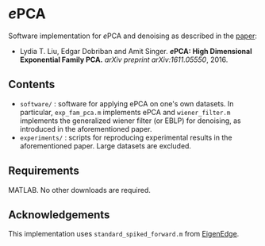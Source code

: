 # *e*PCA
Software implementation for *e*PCA and denoising as described in the [paper](http://arxiv.org/abs/1611.05550):
* Lydia T. Liu, Edgar Dobriban and Amit Singer. ***e*****PCA: High Dimensional Exponential Family PCA.**  *arXiv preprint arXiv:1611.05550*, 2016. 


## Contents
* ```software/``` : software for applying ePCA on one's own datasets. In particular, ```exp_fam_pca.m``` implements ePCA and ```wiener_filter.m``` implements the generalized wiener filter (or EBLP) for denoising, as introduced in the aforementioned paper.
* ```experiments/``` : scripts for reproducing experimental results in the aforementioned paper. Large datasets are excluded.

## Requirements
MATLAB. No other downloads are required.

## Acknowledgements
This implementation uses ```standard_spiked_forward.m``` from [EigenEdge](https://github.com/dobriban/EigenEdge).


